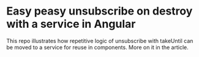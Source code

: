 # Easy peasy unsubscribe on destroy with a service in Angular

This repo illustrates how repetitive logic of unsubscribe with takeUntil can be moved to a service for reuse in components.
More on it in the article.
